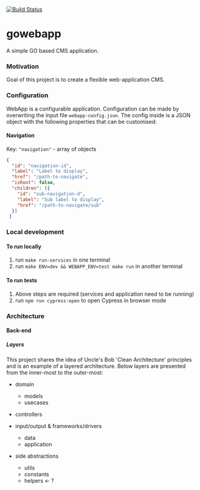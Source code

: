 [![Build Status](https://travis-ci.org/coda-it/gowebapp.svg?branch=master)](https://travis-ci.org/coda-it/gowebapp)

# gowebapp
A simple GO based CMS application.

### Motivation
Goal of this project is to create a flexible web-application CMS. 

### Configuration
WebApp is a configurable application. Configuration can be made by overwriting the input file `webapp-config.json`.
The config inside is a JSON object with the following properties that can be customised: 

#### Navigation
Key: `"navigation"` - array of objects
```json
{
  "id": "navigation-id",
  "label": "Label to display",
  "href": "/path-to-navigate",
  "isRoot": false,
  "children": [{
    "id": "sub-navigation-d",
    "label": "Sub label to display",
    "href": "/path-to-navigate/sub"
  }]
 } 
```

### Local development
#### To run locally
1. run `make run-services` in one terminal
2. run `make ENV=dev && WEBAPP_ENV=test make run` in another terminal  

#### To run tests
1. Above steps are required (services and application need to be running)
3. run `npm run cypress:open` to open Cypress in browser mode

### Architecture

#### Back-end
##### Layers
This project shares the idea of Uncle's Bob 'Clean Architecture' principles and is an example of a layered architecture. Below layers are presented from the inner-most to the outer-most:

* domain
    * models
    * usecases
* controllers
* input/output & frameworks/drivers
    * data
    * application

* side abstractions
    * utils
    * constants
    * helpers <- ?
